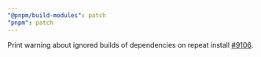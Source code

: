 ```yaml
---
"@pnpm/build-modules": patch
"pnpm": patch
---
```


Print warning about ignored builds of dependencies on repeat install [#9106](https://github.com/pnpm/pnpm/issues/9106).
